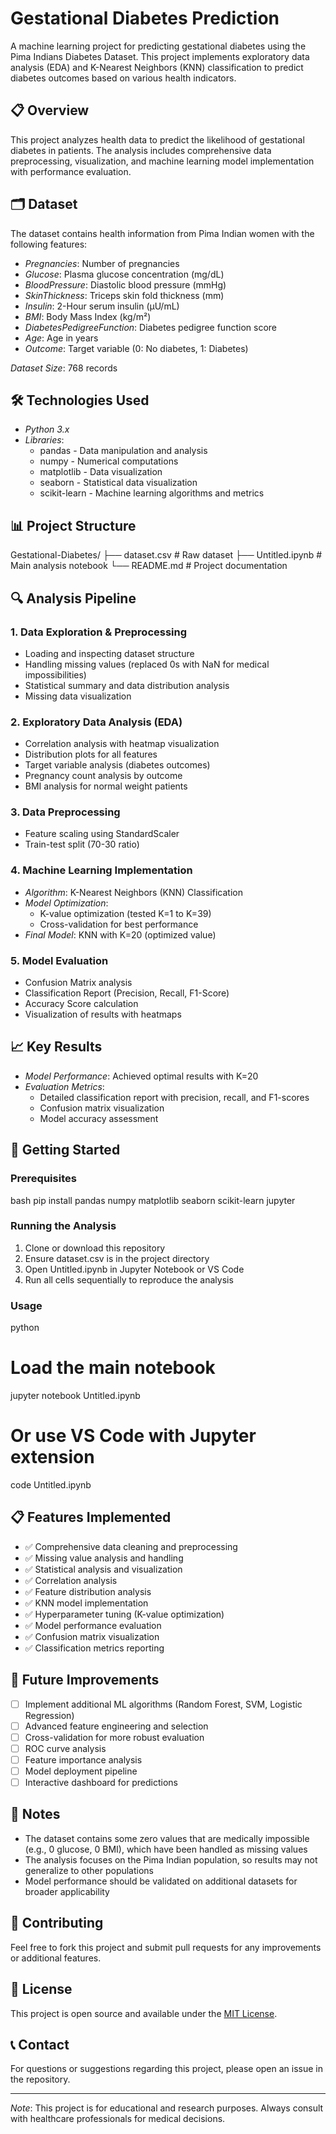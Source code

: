 # Gestational Diabetes Prediction

A machine learning project for predicting gestational diabetes using the Pima Indians Diabetes Dataset. This project implements exploratory data analysis (EDA) and K-Nearest Neighbors (KNN) classification to predict diabetes outcomes based on various health indicators.

## :clipboard: Overview

This project analyzes health data to predict the likelihood of gestational diabetes in patients. The analysis includes comprehensive data preprocessing, visualization, and machine learning model implementation with performance evaluation.

## :card_index_dividers: Dataset

The dataset contains health information from Pima Indian women with the following features:

- *Pregnancies*: Number of pregnancies
- *Glucose*: Plasma glucose concentration (mg/dL)
- *BloodPressure*: Diastolic blood pressure (mmHg)
- *SkinThickness*: Triceps skin fold thickness (mm)
- *Insulin*: 2-Hour serum insulin (μU/mL)
- *BMI*: Body Mass Index (kg/m²)
- *DiabetesPedigreeFunction*: Diabetes pedigree function score
- *Age*: Age in years
- *Outcome*: Target variable (0: No diabetes, 1: Diabetes)

*Dataset Size*: 768 records

## :hammer_and_wrench: Technologies Used

- *Python 3.x*
- *Libraries*:
  - pandas - Data manipulation and analysis
  - numpy - Numerical computations
  - matplotlib - Data visualization
  - seaborn - Statistical data visualization
  - scikit-learn - Machine learning algorithms and metrics

## :bar_chart: Project Structure


Gestational-Diabetes/
├── dataset.csv              # Raw dataset
├── Untitled.ipynb          # Main analysis notebook
└── README.md               # Project documentation


## :mag: Analysis Pipeline

### 1. Data Exploration & Preprocessing

- Loading and inspecting dataset structure
- Handling missing values (replaced 0s with NaN for medical impossibilities)
- Statistical summary and data distribution analysis
- Missing data visualization

### 2. Exploratory Data Analysis (EDA)

- Correlation analysis with heatmap visualization
- Distribution plots for all features
- Target variable analysis (diabetes outcomes)
- Pregnancy count analysis by outcome
- BMI analysis for normal weight patients

### 3. Data Preprocessing

- Feature scaling using StandardScaler
- Train-test split (70-30 ratio)

### 4. Machine Learning Implementation

- *Algorithm*: K-Nearest Neighbors (KNN) Classification
- *Model Optimization*:
  - K-value optimization (tested K=1 to K=39)
  - Cross-validation for best performance
- *Final Model*: KNN with K=20 (optimized value)

### 5. Model Evaluation

- Confusion Matrix analysis
- Classification Report (Precision, Recall, F1-Score)
- Accuracy Score calculation
- Visualization of results with heatmaps

## :chart_with_upwards_trend: Key Results

- *Model Performance*: Achieved optimal results with K=20
- *Evaluation Metrics*:
  - Detailed classification report with precision, recall, and F1-scores
  - Confusion matrix visualization
  - Model accuracy assessment

## :rocket: Getting Started

### Prerequisites

bash
pip install pandas numpy matplotlib seaborn scikit-learn jupyter


### Running the Analysis

1. Clone or download this repository
2. Ensure dataset.csv is in the project directory
3. Open Untitled.ipynb in Jupyter Notebook or VS Code
4. Run all cells sequentially to reproduce the analysis

### Usage

python
# Load the main notebook
jupyter notebook Untitled.ipynb

# Or use VS Code with Jupyter extension
code Untitled.ipynb


## :clipboard: Features Implemented

- :white_check_mark: Comprehensive data cleaning and preprocessing
- :white_check_mark: Missing value analysis and handling
- :white_check_mark: Statistical analysis and visualization
- :white_check_mark: Correlation analysis
- :white_check_mark: Feature distribution analysis
- :white_check_mark: KNN model implementation
- :white_check_mark: Hyperparameter tuning (K-value optimization)
- :white_check_mark: Model performance evaluation
- :white_check_mark: Confusion matrix visualization
- :white_check_mark: Classification metrics reporting

## :dart: Future Improvements

- [ ] Implement additional ML algorithms (Random Forest, SVM, Logistic Regression)
- [ ] Advanced feature engineering and selection
- [ ] Cross-validation for more robust evaluation
- [ ] ROC curve analysis
- [ ] Feature importance analysis
- [ ] Model deployment pipeline
- [ ] Interactive dashboard for predictions

## :memo: Notes

- The dataset contains some zero values that are medically impossible (e.g., 0 glucose, 0 BMI), which have been handled as missing values
- The analysis focuses on the Pima Indian population, so results may not generalize to other populations
- Model performance should be validated on additional datasets for broader applicability

## :handshake: Contributing

Feel free to fork this project and submit pull requests for any improvements or additional features.

## :page_facing_up: License

This project is open source and available under the [MIT License](LICENSE).

## :telephone_receiver: Contact

For questions or suggestions regarding this project, please open an issue in the repository.

---

*Note*: This project is for educational and research purposes. Always consult with healthcare professionals for medical decisions.
